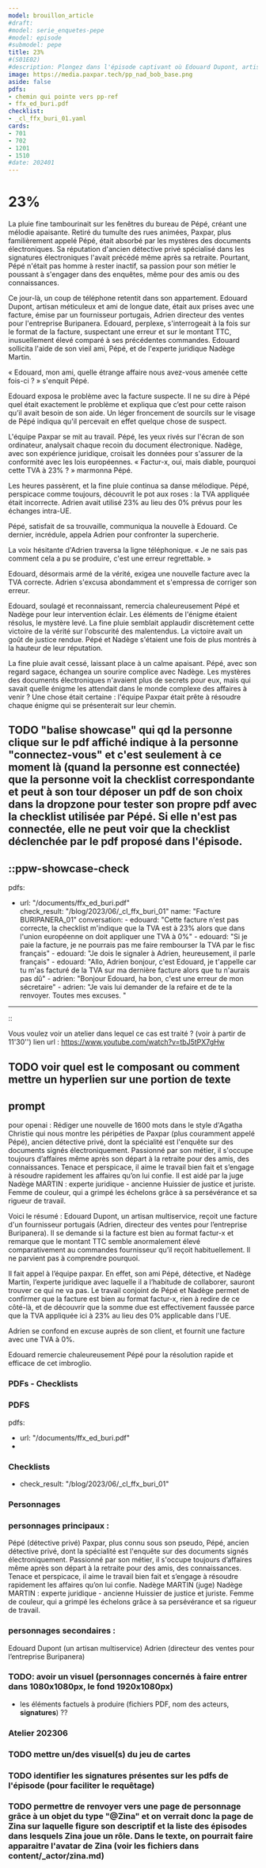 ```yaml
---
model: brouillon_article
#draft:
#model: serie_enquetes-pepe
#model: episode
#submodel: pepe
title: 23%
#(S01E02)
#description: Plongez dans l'épisode captivant où Edouard Dupont, artisan désemparé par une facture suspecte, fait appel à l'équipe Paxpar composée du détective astucieux Pépé et de l'experte juridique Nadège Martin. Le duo démêle habilement le mystère d’une facture manifestement trop salée.
image: https://media.paxpar.tech/pp_nad_bob_base.png
aside: false
pdfs:
- chemin qui pointe vers pp-ref
- ffx_ed_buri.pdf
checklist: 
- _cl_ffx_buri_01.yaml
cards:
- 701
- 702
- 1201
- 1510
#date: 202401
---
```


# 23%

La pluie fine tambourinait sur les fenêtres du bureau de Pépé, créant une mélodie apaisante. Retiré du tumulte des rues animées, Paxpar, plus familièrement appelé Pépé, était absorbé par les mystères des documents électroniques. Sa réputation d'ancien détective privé spécialisé dans les signatures électroniques l'avait précédé même après sa retraite. Pourtant, Pépé n'était pas homme à rester inactif, sa passion pour son métier le poussant à s'engager dans des enquêtes, même pour des amis ou des connaissances.

Ce jour-là, un coup de téléphone retentit dans son appartement. Edouard Dupont, artisan méticuleux et ami de longue date, était aux prises avec une facture, émise par un fournisseur portugais, Adrien directeur des ventes pour l'entreprise Buripanera. Edouard, perplexe, s'interrogeait à la fois sur le format de la facture, suspectant une erreur et sur le montant TTC, inusuellement élevé comparé à ses précédentes commandes. Edouard sollicita l'aide de son vieil ami, Pépé, et de l'experte juridique Nadège Martin.

« Edouard, mon ami, quelle étrange affaire nous avez-vous amenée cette fois-ci ? » s'enquit Pépé.

Edouard exposa le problème avec la facture suspecte. Il ne su dire à Pépé quel était exactement le problème et expliqua que c’est pour cette raison qu’il avait besoin de son aide. Un léger froncement de sourcils sur le visage de Pépé indiqua qu'il percevait en effet quelque chose de suspect.

L'équipe Paxpar se mit au travail. Pépé, les yeux rivés sur l'écran de son ordinateur, analysait chaque recoin du document électronique. Nadège, avec son expérience juridique, croisait les données pour s'assurer de la conformité avec les lois européennes.
« Factur-x, oui, mais diable, pourquoi cette TVA à 23% ? » marmonna Pépé.

Les heures passèrent, et la fine pluie continua sa danse mélodique. Pépé, perspicace comme toujours, découvrit le pot aux roses : la TVA appliquée était incorrecte. Adrien avait utilisé 23% au lieu des 0% prévus pour les échanges intra-UE.

Pépé, satisfait de sa trouvaille, communiqua la nouvelle à Edouard. Ce dernier, incrédule, appela Adrien pour confronter la supercherie.

La voix hésitante d'Adrien traversa la ligne téléphonique. « Je ne sais pas comment cela a pu se produire, c'est une erreur regrettable. »

Edouard, désormais armé de la vérité, exigea une nouvelle facture avec la TVA correcte. Adrien s'excusa abondamment et s'empressa de corriger son erreur.

Edouard, soulagé et reconnaissant, remercia chaleureusement Pépé et Nadège pour leur intervention éclair. Les éléments de l'énigme étaient résolus, le mystère levé. La fine pluie semblait applaudir discrètement cette victoire de la vérité sur l'obscurité des malentendus. La victoire avait un goût de justice rendue. Pépé et Nadège s'étaient une fois de plus montrés à la hauteur de leur réputation.

La fine pluie avait cessé, laissant place à un calme apaisant. Pépé, avec son regard sagace, échangea un sourire complice avec Nadège. Les mystères des documents électroniques n'avaient plus de secrets pour eux, mais qui savait quelle énigme les attendait dans le monde complexe des affaires à venir ? Une chose était certaine : l'équipe Paxpar était prête à résoudre chaque énigme qui se présenterait sur leur chemin.

## TODO "balise showcase" qui qd la personne clique sur le pdf affiché indique à la personne "connectez-vous" et c'est seulement à ce moment là (quand la personne est connectée) que la personne voit la checklist correspondante et peut à son tour déposer un pdf de son choix dans la dropzone pour tester son propre pdf avec la checklist utilisée par Pépé. Si elle n'est pas connectée, elle ne peut voir que la checklist déclenchée par le pdf proposé dans l'épisode.

::ppw-showcase-check
---
pdfs:
  - url: "/documents/ffx_ed_buri.pdf"  
    check_result: "/blog/2023/06/_cl_ffx_buri_01"
    name: "Facture BURIPANERA_01"
    conversation:
        - edouard: "Cette facture n'est pas correcte, la checklist m'indique que la TVA est à 23% alors que dans l'union européenne on doit appliquer une TVA à 0%"
        - edouard: "Si je paie la facture, je ne pourrais pas me faire rembourser la TVA par le fisc français" 
        - edouard: "Je dois le signaler à Adrien, heureusement, il parle français"
        - edouard: "Allo, Adrien bonjour, c'est Edouard, je t'appelle car tu m'as facturé de la TVA sur ma dernière facture alors que tu n'aurais pas dû" 
        - adrien: "Bonjour Edouard, ha bon, c'est une erreur de mon sécretaire"
        - adrien: "Je vais lui demander de la refaire et de te la renvoyer. Toutes mes excuses. "                                  
---
::

Vous voulez voir un atelier dans lequel ce cas est traité ? (voir à partir de 11'30'')
lien url : https://www.youtube.com/watch?v=tbJ5tPX7gHw
## TODO voir quel est le composant ou comment mettre un hyperlien sur une portion de texte 

## prompt

pour openai :
Rédiger une nouvelle de 1600 mots dans le style d'Agatha Christie qui nous montre les péripéties de Paxpar (plus couramment appelé Pépé), ancien détective privé, dont la spécialité est l'enquête sur des documents signés électroniquement. Passionné par son métier, il s'occupe toujours d’affaires même après son départ à la retraite pour des amis, des connaissances. Tenace et perspicace, il aime le travail bien fait et s’engage à résoudre rapidement les affaires qu’on lui confie.
Il est aidé par la juge Nadège MARTIN : experte juridique - ancienne Huissier de justice et juriste. Femme de couleur, qui a grimpé les échelons grâce à sa persévérance et sa rigueur de travail.

Voici le résumé :
Edouard Dupont, un artisan multiservice, reçoit une facture d'un fournisseur portugais (Adrien, directeur des ventes pour l’entreprise Buripanera). Il se demande si la facture est bien au format factur-x et remarque que le montant TTC semble anormalement élevé comparativement au commandes fournisseur qu’il reçoit habituellement. Il ne parvient pas à comprendre pourquoi.

Il fait appel à l’équipe paxpar. En effet, son ami Pépé, détective, et Nadège Martin, l’experte juridique avec laquelle il a l’habitude de collaborer, sauront trouver ce qui ne va pas. Le travail conjoint de Pépé et Nadège permet de confirmer que la facture est bien au format factur-x, rien à redire de ce côté-là, et de découvrir que la somme due est effectivement faussée parce que la TVA appliquée ici à 23% au lieu des 0% applicable dans l'UE.

Adrien se confond en excuse auprès de son client, et fournit une facture avec une TVA à 0%.

Edouard remercie chaleureusement Pépé pour la résolution rapide et efficace de cet imbroglio.

### PDFs - Checklists 
### PDFS
pdfs:
- url: "/documents/ffx_ed_buri.pdf" 
- 

### Checklists
- check_result: "/blog/2023/06/_cl_ffx_buri_01"

### Personnages
### personnages principaux :
Pépé (détective privé)
Paxpar, plus connu sous son pseudo, Pépé, ancien détective privé, dont la spécialité est l'enquête sur des documents signés électroniquement. Passionné par son métier, il s'occupe toujours d’affaires même après son départ à la retraite pour des amis, des connaissances. Tenace et perspicace, il aime le travail bien fait et s’engage à résoudre rapidement les affaires qu’on lui confie.
Nadège MARTIN (juge)
Nadège MARTIN : experte juridique - ancienne Huissier de justice et juriste. Femme de couleur, qui a grimpé les échelons grâce à sa persévérance et sa rigueur de travail.

### personnages secondaires :
Edouard Dupont (un artisan multiservice)
Adrien (directeur des ventes pour l’entreprise Buripanera)

### TODO: avoir un visuel (personnages concernés à faire entrer dans 1080x1080px, le fond 1920x1080px)

* les éléments factuels à produire (fichiers PDF, nom des acteurs, **signatures**) ??  

### Atelier 202306

### TODO mettre un/des visuel(s) du jeu de cartes 

### TODO identifier les signatures présentes sur les pdfs de l'épisode (pour faciliter le requêtage)

### TODO permettre de renvoyer vers une page de personnage grâce à un objet du type "@Zina" et on verrait donc la page de Zina sur laquelle figure son descriptif et la liste des épisodes dans lesquels Zina joue un rôle. Dans le texte, on pourrait faire apparaitre l'avatar de Zina (voir les fichiers dans content/_actor/zina.md)

